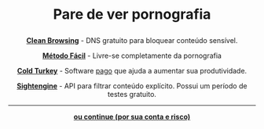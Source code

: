 # <p align="center">Pare de ver pornografia

**<p align="center">[Clean Browsing](https://cleanbrowsing.org/filters/)** - DNS gratuito para bloquear conteúdo sensível.
 
**<p align="center">[Método Fácil](https://easypeasymethod.org/pt-br/)** - Livre-se completamente da pornografia

**<p align="center">[Cold Turkey](getcoldturkey.com)** - Software [pago](https://rentry.co/FMHYBase64#cold-turkey-premium) que ajuda a aumentar sua produtividade.

**<p align="center">[Sightengine](https://sightengine.com/)** - API para filtrar conteúdo explícito. Possui um período de testes gratuito.

***
**<p align="center">[ou continue (por sua conta e risco)](explicito.md)**
